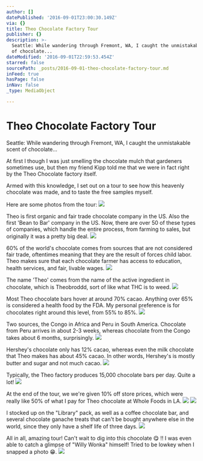 ```yaml
---
author: []
datePublished: '2016-09-01T23:00:30.149Z'
via: {}
title: Theo Chocolate Factory Tour
publisher: {}
description: >-
  Seattle: While wandering through Fremont, WA, I caught the unmistakable scent
  of chocolate...
dateModified: '2016-09-01T22:59:53.454Z'
starred: false
sourcePath: _posts/2016-09-01-theo-chocolate-factory-tour.md
inFeed: true
hasPage: false
inNav: false
_type: MediaObject

---
```

# Theo Chocolate Factory Tour

Seattle: While wandering through Fremont, WA, I caught the unmistakable scent of chocolate...

At first I though I was just smelling the chocolate mulch that gardeners sometimes use, but then my friend Kipp told me that we were in fact right by the Theo Chocolate factory itself.

Armed with this knowledge, I set out on a tour to see how this heavenly chocolate was made, and to taste the free samples myself.

Here are some photos from the tour:
![](https://the-grid-user-content.s3-us-west-2.amazonaws.com/e26fd72b-c800-41e5-a208-bc8876b20ec9.jpg)

Theo is first organic and fair trade chocolate company in the US. Also the first 'Bean to Bar' company in the US. Now, there are over 50 of these types of companies, which handle the entire process, from farming to sales, but originally it was a pretty big deal.
![](https://the-grid-user-content.s3-us-west-2.amazonaws.com/e1e071bb-b465-4628-af41-ee0621ca1e25.jpg)

60% of the world's chocolate comes from sources that are not considered fair trade, oftentimes meaning that they are the result of forces child labor. Theo makes sure that each chocolate farmer has access to education, health services, and fair, livable wages.
![](https://the-grid-user-content.s3-us-west-2.amazonaws.com/6f152ac9-1330-4886-abf2-3c6dc4e397f4.jpg)

The name 'Theo' comes from the name of the active ingredient in chocolate, which is Theobroddd, sort of like what THC is to weed.
![](https://the-grid-user-content.s3-us-west-2.amazonaws.com/2de98f77-c58e-4fe6-9fb9-5378b1db9f50.jpg)

Most Theo chocolate bars hover at around 70% cacao. Anything over 65% is considered a health food by the FDA. My personal preference is for chocolates right around this level, from 55% to 85%.
![](https://the-grid-user-content.s3-us-west-2.amazonaws.com/73d50114-8fbd-4b0e-9697-772b5a68076f.jpg)

Two sources, the Congo in Africa and Peru in South America. Chocolate from Peru arrives in about 2-3 weeks, whereas chocolate from the Congo takes about 6 months, surprisingly.
![](https://the-grid-user-content.s3-us-west-2.amazonaws.com/8ba8634c-2761-4ebb-953b-bfc4278bb411.jpg)

Hershey's chocolate only has 12% cacao, whereas even the milk chocolate that Theo makes has about 45% cacao. In other words, Hershey's is mostly butter and sugar and not much cacao.
![](https://the-grid-user-content.s3-us-west-2.amazonaws.com/b38a8330-f56f-43e5-ac70-7ae1f2873425.jpg)

Typically, the Theo factory produces 15,000 chocolate bars per day. Quite a lot!
![](https://the-grid-user-content.s3-us-west-2.amazonaws.com/35518f5d-8ba2-4ead-80c4-f4b341adffeb.jpg)

At the end of the tour, we we're given 10% off store prices, which were really like 50% of what I pay for Theo chocolate at Whole Foods in LA.
![](https://the-grid-user-content.s3-us-west-2.amazonaws.com/0d15b7ee-8090-46b8-a38b-cfb0fe25cf83.jpg)
![](https://the-grid-user-content.s3-us-west-2.amazonaws.com/df45eed3-4fc3-4cd8-b198-1436454f105c.jpg)

I stocked up on the "Library" pack, as well as a coffee chocolate bar, and several chocolate ganache treats that can't be bought anywhere else in the world, since they only have a shelf life of three days.
![](https://the-grid-user-content.s3-us-west-2.amazonaws.com/ab43e8f9-1885-4c6b-9612-9c77af25c62e.jpg)

All in all, amazing tour! Can't wait to dig into this chocolate 😋 !! I was even able to catch a glimpse of "Willy Wonka" himself! Tried to be lowkey when I snapped a photo 😁.
![](https://the-grid-user-content.s3-us-west-2.amazonaws.com/7dbc9c14-775c-4d00-9ec6-054cc0d8dc97.jpg)